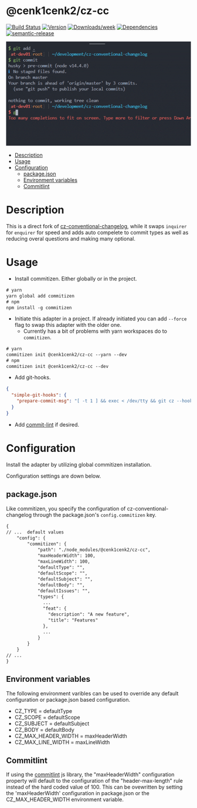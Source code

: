 # @cenk1cenk2/cz-cc

[![Build Status](https://drone.kilic.dev/api/badges/cenk1cenk2/cz-cc/status.svg)](https://drone.kilic.dev/cenk1cenk2/cz-cc) [![Version](https://img.shields.io/npm/v/@cenk1cenk2/cz-cc.svg)](https://npmjs.org/package/@cenk1cenk2/cz-cc) [![Downloads/week](https://img.shields.io/npm/dw/@cenk1cenk2/cz-cc.svg)](https://npmjs.org/package/@cenk1cenk2/cz-cc) [![Dependencies](https://img.shields.io/librariesio/release/npm/@cenk1cenk2/cz-cc)](https://npmjs.org/package/@cenk1cenk2/cz-cc) [![semantic-release](https://img.shields.io/badge/%20%20%F0%9F%93%A6%F0%9F%9A%80-semantic--release-e10079.svg)](https://github.com/semantic-release/semantic-release)

![Demo](./demo/demo.gif)

<!-- toc -->

- [Description](#description)
- [Usage](#usage)
- [Configuration](#configuration)
  - [package.json](#packagejson)
  - [Environment variables](#environment-variables)
  - [Commitlint](#commitlint)

<!-- tocstop -->

# Description

This is a direct fork of [cz-conventional-changelog](https://github.com/commitizen/cz-conventional-changelog), while it swaps `inquirer` for `enquirer` for speed and adds auto compelete to commit types as well as reducing overal questions and making many optional.

# Usage

- Install commitizen. Either globally or in the project.

```shell
# yarn
yarn global add commitizen
# npm
npm install -g commitizen
```

- Initiate this adapter in a project. If already initiated you can add `--force` flag to swap this adapter with the older one.
  - Currently has a bit of problems with yarn workspaces do to `commitizen`.

```shell
# yarn
commitizen init @cenk1cenk2/cz-cc --yarn --dev
# npm
commitizen init @cenk1cenk2/cz-cc --dev
```

- Add git-hooks.

```json
{
  "simple-git-hooks": {
    "prepare-commit-msg": "[ -t 1 ] && exec < /dev/tty && git cz --hook || true"
  }
}
```

- Add [commit-lint](https://github.com/conventional-changelog/commitlint#readme) if desired.

# Configuration

Install the adapter by utilizing global commitizen installation.

Configuration settings are down below.

## package.json

Like commitizen, you specify the configuration of cz-conventional-changelog through the package.json's `config.commitizen` key.

```json5
{
// ...  default values
    "config": {
        "commitizen": {
            "path": "./node_modules/@cenk1cenk2/cz-cc",
            "maxHeaderWidth": 100,
            "maxLineWidth": 100,
            "defaultType": "",
            "defaultScope": "",
            "defaultSubject": "",
            "defaultBody": "",
            "defaultIssues": "",
            "types": {
              ...
              "feat": {
                "description": "A new feature",
                "title": "Features"
              },
              ...
            }
        }
    }
// ...
}
```

## Environment variables

The following environment varibles can be used to override any default configuration or package.json based configuration.

- CZ_TYPE = defaultType
- CZ_SCOPE = defaultScope
- CZ_SUBJECT = defaultSubject
- CZ_BODY = defaultBody
- CZ_MAX_HEADER_WIDTH = maxHeaderWidth
- CZ_MAX_LINE_WIDTH = maxLineWidth

## Commitlint

If using the [commitlint](https://github.com/conventional-changelog/commitlint) js library, the "maxHeaderWidth" configuration property will default to the configuration of the "header-max-length" rule instead of the hard coded value of 100. This can be ovewritten by setting the 'maxHeaderWidth' configuration in package.json or the CZ_MAX_HEADER_WIDTH environment variable.
